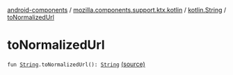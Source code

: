 [android-components](../../index.md) / [mozilla.components.support.ktx.kotlin](../index.md) / [kotlin.String](index.md) / [toNormalizedUrl](./to-normalized-url.md)

# toNormalizedUrl

`fun `[`String`](https://kotlinlang.org/api/latest/jvm/stdlib/kotlin/-string/index.html)`.toNormalizedUrl(): `[`String`](https://kotlinlang.org/api/latest/jvm/stdlib/kotlin/-string/index.html) [(source)](https://github.com/mozilla-mobile/android-components/blob/master/components/support/ktx/src/main/java/mozilla/components/support/ktx/kotlin/String.kt#L46)